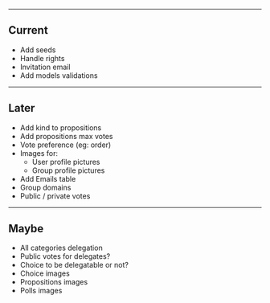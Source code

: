 ----
Current
----

* Add seeds
* Handle rights
* Invitation email
* Add models validations

----
Later
----

* Add kind to propositions
* Add propositions max votes
* Vote preference (eg: order)
* Images for:
  * User profile pictures
  * Group profile pictures
* Add Emails table
* Group domains
* Public / private votes

----
Maybe
----
* All categories delegation
* Public votes for delegates?
* Choice to be delegatable or not?
* Choice images
* Propositions images
* Polls images
